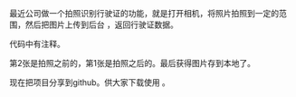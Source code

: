 最近公司做一个拍照识别行驶证的功能，就是打开相机，将照片拍照到一定的范围，然后把图片上传到后台 ，返回行驶证数据。

代码中有注释。

第2张是拍照之前的，第1张是拍照之后的。最后获得图片存到本地了。

现在把项目分享到github。供大家下载使用 。

